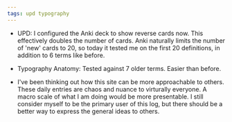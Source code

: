 ```yaml
---
tags: upd typography
---
```


* UPD: I configured the Anki deck to show reverse cards now. This effectively doubles the number of cards. Anki naturally limits the number of 'new' cards to 20, so today it tested me on the first 20 definitions, in addition to 6 terms like before.

* Typography Anatomy: Tested against 7 older terms. Easier than before.

* I've been thinking out how this site can be more approachable to others. These daily entries are chaos and nuance to virturally everyone. A macro scale of what I am doing would be more presentable. I still consider myself to be the primary user of this log, but there should be a better way to express the general ideas to others.
